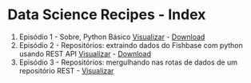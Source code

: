 # Data Science Recipes - Index
1. Episódio 1 - Sobre, Python Básico [Visualizar](https://gist.github.com/jobdiogenes/a8d65fcabc8f8a47473769a9ba970fe0) - [Download](https://github.com/jobdiogenes/data-science-recipes/blob/master/gists/data-science-gist-01-pt.ipynb)
1. Episódio 2 - Repositórios: extraindo dados do Fishbase com python usando REST API [Visualizar](https://gist.github.com/jobdiogenes/2db28551f0c100ecd034206494d08d16) - [Download](https://github.com/jobdiogenes/data-science-recipes/blob/master/gists/data_science_gist_02_pt.ipynb)
1. Episódio 3 - Repositórios: mergulhando nas rotas de dados de um repositório REST - [Visualizar](https://github.com/jobdiogenes/data-science-recipes/blob/master/gists/data_science_gist_03_pt.ipynb)
